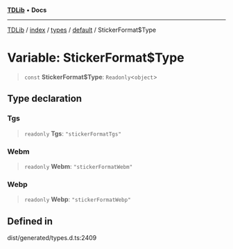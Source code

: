 [**TDLib**](../../../../../../README.md) • **Docs**

***

[TDLib](../../../../../../modules.md) / [index](../../../../../README.md) / [types](../../../README.md) / [default](../README.md) / StickerFormat$Type

# Variable: StickerFormat$Type

> `const` **StickerFormat$Type**: `Readonly`\<`object`\>

## Type declaration

### Tgs

> `readonly` **Tgs**: `"stickerFormatTgs"`

### Webm

> `readonly` **Webm**: `"stickerFormatWebm"`

### Webp

> `readonly` **Webp**: `"stickerFormatWebp"`

## Defined in

dist/generated/types.d.ts:2409
